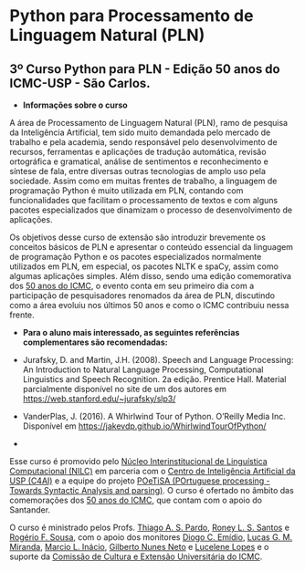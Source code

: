 # Python para Processamento de Linguagem Natural (PLN)

## 3º Curso Python para PLN - Edição 50 anos do ICMC-USP - São Carlos.

- **Informações sobre o curso**

A área de Processamento de Linguagem Natural (PLN), ramo de pesquisa da Inteligência Artificial, tem sido muito demandada pelo mercado de trabalho e pela academia, sendo responsável pelo desenvolvimento de recursos, ferramentas e aplicações de tradução automática, revisão ortográfica e gramatical, análise de sentimentos e reconhecimento e síntese de fala, entre diversas outras tecnologias de amplo uso pela sociedade. Assim como em muitas frentes de trabalho, a linguagem de programação Python é muito utilizada em PLN, contando com funcionalidades que facilitam o processamento de textos e com alguns pacotes especializados que dinamizam o processo de desenvolvimento de aplicações.

Os objetivos desse curso de extensão são introduzir brevemente os conceitos básicos de PLN e apresentar o conteúdo essencial da linguagem de programação Python e os pacotes especializados normalmente utilizados em PLN, em especial, os pacotes NLTK e spaCy, assim como algumas aplicações simples. Além disso, sendo uma edição comemorativa dos [50 anos do ICMC](https://50anos.icmc.usp.br/), o evento conta em seu primeiro dia com a participação de pesquisadores renomados da área de PLN, discutindo como a área evoluiu nos últimos 50 anos e como o ICMC contribuiu nessa frente.


- **Para o aluno mais interessado, as seguintes referências complementares são recomendadas:**

- Jurafsky, D. and Martin, J.H. (2008). Speech and Language Processing: An Introduction to Natural Language Processing, Computational Linguistics and Speech Recognition. 2a edição. Prentice Hall. Material parcialmente disponível no site de um dos autores em https://web.stanford.edu/~jurafsky/slp3/
- VanderPlas, J. (2016). A Whirlwind Tour of Python. O’Reilly Media Inc. Disponível em https://jakevdp.github.io/WhirlwindTourOfPython/
- 
Esse curso é promovido pelo [Núcleo Interinstitucional de Linguística Computacional (NILC)](http://www.nilc.icmc.usp.br/) em parceria com o [Centro de Inteligência Artificial da USP (C4AI)](http://c4ai.inova.usp.br/) e a equipe do projeto [POeTiSA (POrtuguese processing - Towards Syntactic Analysis and parsing)](https://sites.google.com/icmc.usp.br/poetisa). O curso é ofertado no âmbito das comemorações dos [50 anos do ICMC](https://50anos.icmc.usp.br/), que contam com o apoio do Santander.

O curso é ministrado pelos Profs. [Thiago A. S. Pardo](http://lattes.cnpq.br/7078737101024368), [Roney L. S. Santos](http://lattes.cnpq.br/5238590321324566) e [Rogério F. Sousa](http://lattes.cnpq.br/9346694618502913), com o apoio dos monitores [Diogo C. Emídio](http://lattes.cnpq.br/4556390162383175), [Lucas G. M. Miranda](http://lattes.cnpq.br/7954522088194811), [Marcio L. Inácio](http://lattes.cnpq.br/0820108701007420), [Gilberto Nunes Neto](http://lattes.cnpq.br/2812971877366050) e [Lucelene Lopes](http://lattes.cnpq.br/3718075891395088) e o suporte da [Comissão de Cultura e Extensão Universitária do ICMC](https://www.icmc.usp.br/cultura-e-extensao).
